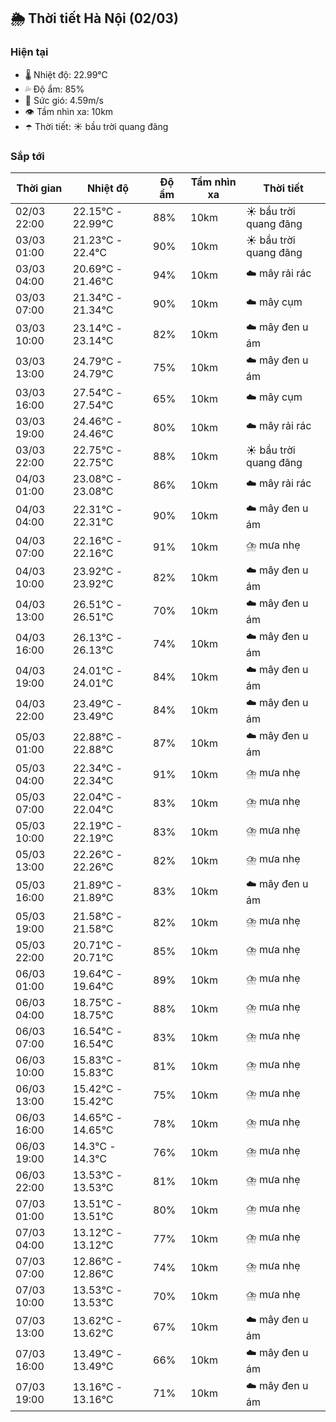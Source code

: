 ## 🌦️ Thời tiết Hà Nội (02/03)

### Hiện tại

- 🌡️ Nhiệt độ: 22.99℃
- 💦 Độ ẩm: 85%
- 💨 Sức gió: 4.59m/s
- 👁️ Tầm nhìn xa: 10km
- ☂️ Thời tiết: ☀️ bầu trời quang đãng

### Sắp tới

| Thời gian | Nhiệt độ | Độ ẩm | Tầm nhìn xa | Thời tiết |
| --- | --- | --- | --- | --- |
| 02/03 22:00 | 22.15℃ - 22.99℃ | 88% | 10km | ☀️ bầu trời quang đãng |
| 03/03 01:00 | 21.23℃ - 22.4℃ | 90% | 10km | ☀️ bầu trời quang đãng |
| 03/03 04:00 | 20.69℃ - 21.46℃ | 94% | 10km | ☁️ mây rải rác |
| 03/03 07:00 | 21.34℃ - 21.34℃ | 90% | 10km | ☁️ mây cụm |
| 03/03 10:00 | 23.14℃ - 23.14℃ | 82% | 10km | ☁️ mây đen u ám |
| 03/03 13:00 | 24.79℃ - 24.79℃ | 75% | 10km | ☁️ mây đen u ám |
| 03/03 16:00 | 27.54℃ - 27.54℃ | 65% | 10km | ☁️ mây cụm |
| 03/03 19:00 | 24.46℃ - 24.46℃ | 80% | 10km | ☁️ mây rải rác |
| 03/03 22:00 | 22.75℃ - 22.75℃ | 88% | 10km | ☀️ bầu trời quang đãng |
| 04/03 01:00 | 23.08℃ - 23.08℃ | 86% | 10km | ☁️ mây rải rác |
| 04/03 04:00 | 22.31℃ - 22.31℃ | 90% | 10km | ☁️ mây đen u ám |
| 04/03 07:00 | 22.16℃ - 22.16℃ | 91% | 10km | ⛈️ mưa nhẹ |
| 04/03 10:00 | 23.92℃ - 23.92℃ | 82% | 10km | ☁️ mây đen u ám |
| 04/03 13:00 | 26.51℃ - 26.51℃ | 70% | 10km | ☁️ mây đen u ám |
| 04/03 16:00 | 26.13℃ - 26.13℃ | 74% | 10km | ☁️ mây đen u ám |
| 04/03 19:00 | 24.01℃ - 24.01℃ | 84% | 10km | ☁️ mây đen u ám |
| 04/03 22:00 | 23.49℃ - 23.49℃ | 84% | 10km | ☁️ mây đen u ám |
| 05/03 01:00 | 22.88℃ - 22.88℃ | 87% | 10km | ☁️ mây đen u ám |
| 05/03 04:00 | 22.34℃ - 22.34℃ | 91% | 10km | ⛈️ mưa nhẹ |
| 05/03 07:00 | 22.04℃ - 22.04℃ | 83% | 10km | ⛈️ mưa nhẹ |
| 05/03 10:00 | 22.19℃ - 22.19℃ | 83% | 10km | ⛈️ mưa nhẹ |
| 05/03 13:00 | 22.26℃ - 22.26℃ | 82% | 10km | ⛈️ mưa nhẹ |
| 05/03 16:00 | 21.89℃ - 21.89℃ | 83% | 10km | ☁️ mây đen u ám |
| 05/03 19:00 | 21.58℃ - 21.58℃ | 82% | 10km | ⛈️ mưa nhẹ |
| 05/03 22:00 | 20.71℃ - 20.71℃ | 85% | 10km | ⛈️ mưa nhẹ |
| 06/03 01:00 | 19.64℃ - 19.64℃ | 89% | 10km | ⛈️ mưa nhẹ |
| 06/03 04:00 | 18.75℃ - 18.75℃ | 88% | 10km | ⛈️ mưa nhẹ |
| 06/03 07:00 | 16.54℃ - 16.54℃ | 83% | 10km | ⛈️ mưa nhẹ |
| 06/03 10:00 | 15.83℃ - 15.83℃ | 81% | 10km | ⛈️ mưa nhẹ |
| 06/03 13:00 | 15.42℃ - 15.42℃ | 75% | 10km | ⛈️ mưa nhẹ |
| 06/03 16:00 | 14.65℃ - 14.65℃ | 78% | 10km | ⛈️ mưa nhẹ |
| 06/03 19:00 | 14.3℃ - 14.3℃ | 76% | 10km | ⛈️ mưa nhẹ |
| 06/03 22:00 | 13.53℃ - 13.53℃ | 81% | 10km | ⛈️ mưa nhẹ |
| 07/03 01:00 | 13.51℃ - 13.51℃ | 80% | 10km | ⛈️ mưa nhẹ |
| 07/03 04:00 | 13.12℃ - 13.12℃ | 77% | 10km | ⛈️ mưa nhẹ |
| 07/03 07:00 | 12.86℃ - 12.86℃ | 74% | 10km | ⛈️ mưa nhẹ |
| 07/03 10:00 | 13.53℃ - 13.53℃ | 70% | 10km | ⛈️ mưa nhẹ |
| 07/03 13:00 | 13.62℃ - 13.62℃ | 67% | 10km | ☁️ mây đen u ám |
| 07/03 16:00 | 13.49℃ - 13.49℃ | 66% | 10km | ☁️ mây đen u ám |
| 07/03 19:00 | 13.16℃ - 13.16℃ | 71% | 10km | ☁️ mây đen u ám |
